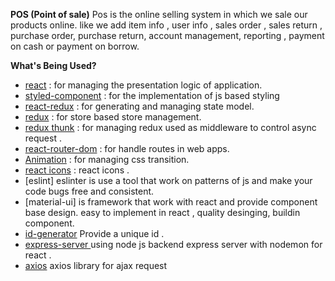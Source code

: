 **POS (Point of sale)**
Pos is the online selling system in which we sale our products online. like we add item info , user info , sales order , sales return , purchase order, purchase return, account management, reporting , payment on cash or payment on borrow.


**What's Being Used?**
* [react](https://www.npmjs.com/package/react) :  for managing the presentation logic of application.
* [styled-component](https://www.npmjs.com/package/styled-components) :  for the implementation of js based styling
* [react-redux](https://www.npmjs.com/package/react-redux) :  for generating and managing state model.
* [redux](https://www.npmjs.com/package/redux) :  for store based store management.
* [redux thunk](https://www.npmjs.com/package/redux-saga) :  for managing redux used as middleware to control async request .
* [react-router-dom](https://www.npmjs.com/package/react-router-dom) :  for handle routes in web apps.
* [Animation](https://www.npmjs.com/package/animation) :  for managing css transition.
* [react icons](https://www.npmjs.com/package/react-icons) :  react icons .
* [eslint]  eslinter is use a tool that work on patterns of js and make your code bugs free and consistent.
* [material-ui]  is framework that work with react and provide component base design. easy to implement in react , quality desinging, buildin component.
* [id-generator](https://www.npmjs.com/package/react-id-generator) Provide a unique id .
* [express-server ](https://medium.com/@minatibiswal/how-to-upload-files-in-react-with-nodejs-express-3a3dafc1b285) using node js backend express server with nodemon for react .
* [axios](https://medium.com/@minatibiswal/how-to-upload-files-in-react-with-nodejs-express-3a3dafc1b285) axios library for ajax request

